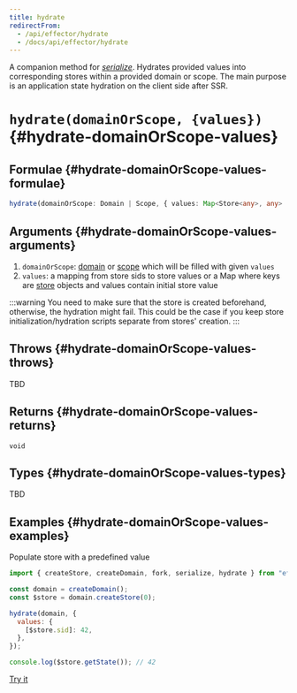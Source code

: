 ```yaml
---
title: hydrate
redirectFrom:
  - /api/effector/hydrate
  - /docs/api/effector/hydrate
---
```


A companion method for [_serialize_](/en/api/effector/serialize). Hydrates provided values into corresponding stores within a provided domain or scope. The main purpose is an application state hydration on the client side after SSR.

# `hydrate(domainOrScope, {values})` {#hydrate-domainOrScope-values}

## Formulae {#hydrate-domainOrScope-values-formulae}

```ts
hydrate(domainOrScope: Domain | Scope, { values: Map<Store<any>, any> | {[sid: string]: any} }): void
```

## Arguments {#hydrate-domainOrScope-values-arguments}

1. `domainOrScope`: [domain](/en/api/effector/Domain) or [scope](/en/api/effector/Scope) which will be filled with given `values`
2. `values`: a mapping from store sids to store values or a Map where keys are [store](/en/api/effector/Store) objects and values contain initial store value

:::warning
You need to make sure that the store is created beforehand, otherwise, the hydration might fail. This could be the case if you keep store initialization/hydration scripts separate from stores' creation.
:::

## Throws {#hydrate-domainOrScope-values-throws}

TBD

## Returns {#hydrate-domainOrScope-values-returns}

`void`

## Types {#hydrate-domainOrScope-values-types}

TBD

## Examples {#hydrate-domainOrScope-values-examples}

Populate store with a predefined value

```js
import { createStore, createDomain, fork, serialize, hydrate } from "effector";

const domain = createDomain();
const $store = domain.createStore(0);

hydrate(domain, {
  values: {
    [$store.sid]: 42,
  },
});

console.log($store.getState()); // 42
```

[Try it](https://share.effector.dev/zZoQ5Ewm)
